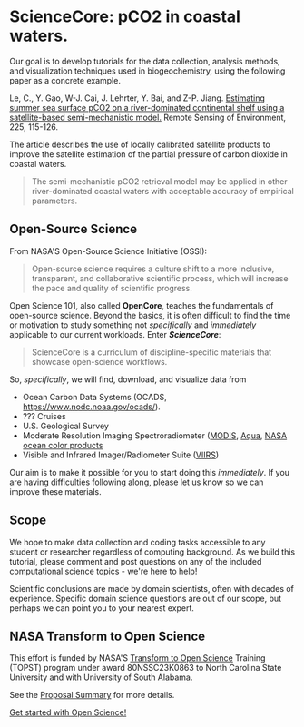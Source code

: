 # ScienceCore: pCO2 in coastal waters.

Our goal is to develop tutorials for the data collection, analysis methods, and visualization techniques used in biogeochemistry, using the following paper as a concrete example. 

Le, C., Y. Gao, W-J. Cai, J. Lehrter, Y. Bai, and Z-P. Jiang. [Estimating summer sea surface pCO2 on a river-dominated continental shelf using a satellite-based semi-mechanistic model.](https://doi.org/10.1016/j.rse.2019.02.023) Remote Sensing of Environment, 225, 115-126. 

The article describes the use of locally calibrated satellite products to improve the satellite estimation of the partial pressure of carbon dioxide in coastal waters.

> The semi-mechanistic pCO2 retrieval model may be applied in other river-dominated coastal waters with acceptable accuracy of empirical parameters.

## Open-Source Science

From NASA'S Open-Source Science Initiative (OSSI):
> Open-source science requires a culture shift to a more inclusive, transparent, and collaborative scientific process, which will increase the pace and quality of scientific progress.

Open Science 101, also called **OpenCore**, teaches the fundamentals of open-source science.  Beyond the basics, it is often difficult
to find the time or motivation to study something not *specifically* and *immediately* applicable to our current workloads.  Enter ***ScienceCore***: 
> ScienceCore is a curriculum of discipline-specific materials that showcase open-science workflows.

So, *specifically*, we will find, download, and visualize data from
- Ocean Carbon Data Systems (OCADS, https://www.nodc.noaa.gov/ocads/).
- ??? Cruises
- U.S. Geological Survey 
- Moderate Resolution Imaging Spectroradiometer ([MODIS](https://modis.gsfc.nasa.gov/about), [Aqua](https://aqua.nasa.gov), [NASA ocean color products](https://oceancolor.gsfc.nasa.gov)
- Visible and Infrared Imager/Radiometer Suite ([VIIRS](https://www.earthdata.nasa.gov/learn/find-data/near-real-time/viirs))

Our aim is to make it possible for you to start doing this *immediately*.  If you are having difficulties following along, please let us know so we
can improve these materials.

## Scope

We hope to make data collection and coding tasks accessible to any student or researcher regardless of computing background.  As we build this tutorial, please comment and post questions on any of the included computational science topics - we're here to help!

Scientific conclusions are made by domain scientists, often with decades of experience. Specific domain science questions are out of our scope, but perhaps we can point you to your nearest expert.

## NASA Transform to Open Science

This effort is funded by NASA'S [Transform to Open Science](https://nasa.github.io/Transform-to-Open-Science) Training (TOPST) program under award 80NSSC23K0863 to North Carolina State University and with University of South Alabama.

See the [Proposal Summary](summary.md) for more details.

[Get started with Open Science!](https://nasa.github.io/Transform-to-Open-Science-Book/Open_Science_Cookbook/Your_Open_Science_Journey.html#section-1-core-open-science-skills)




